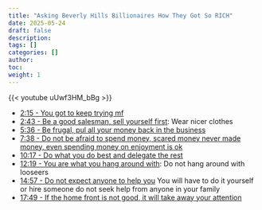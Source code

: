 ```yaml
---
title: "Asking Beverly Hills Billionaires How They Got So RICH"
date: 2025-05-24
draft: false
description:
tags: []
categories: []
author:
toc:
weight: 1
---
```


{{< youtube uUwf3HM_bBg >}}
- [2:15 - You got to keep trying mf](https://youtu.be/uUwf3HM_bBg?t=135)
- [2:43 - Be a good salesman, sell yourself first](https://youtu.be/uUwf3HM_bBg?t=163): Wear nicer clothes
- [5:36 - Be frugal, pul all your money back in the business](https://youtu.be/uUwf3HM_bBg?t=336)
- [7:38 - Do not be afraid to spend money, scared money never made money, even spending money on enjoyment is ok](https://youtu.be/uUwf3HM_bBg?t=458)
- [10:17 - Do what you do best and delegate the rest](https://youtu.be/uUwf3HM_bBg?t=617)
- [12:19 - You are what you hang around with](https://youtu.be/uUwf3HM_bBg?t=739): Do not hang around with looseers
- [14:57 - Do not expect anyone to help you](https://youtu.be/uUwf3HM_bBg?t=897) You will have to do it yourself or hire someone do not seek help from anyone in your family
- [17:49 - If the home front is not good, it will take away your attention](https://youtu.be/uUwf3HM_bBg?t=1069)
